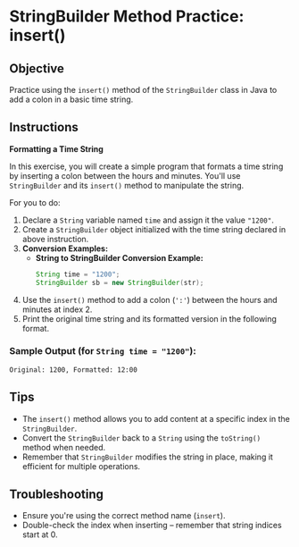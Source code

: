 # StringBuilder Method Practice: insert()

## Objective
Practice using the `insert()` method of the `StringBuilder` class in Java to add a colon in a basic time string.

## Instructions

**Formatting a Time String**

In this exercise, you will create a simple program that formats a time string by inserting a colon between the hours and minutes. You'll use `StringBuilder` and its `insert()` method to manipulate the string.

For you to do:

1. Declare a `String` variable named `time` and assign it the value `"1200"`.
2. Create a `StringBuilder` object initialized with the time string declared in above instruction.
3. **Conversion Examples:**
   - **String to StringBuilder Conversion Example:**
     ~~~~java
     String time = "1200";
     StringBuilder sb = new StringBuilder(str);
     ~~~~
4. Use the `insert()` method to add a colon (`':'`) between the hours and minutes at index 2.
5. Print the original time string and its formatted version in the following format.

### Sample Output (for `String time = "1200"`):
~~~~text
Original: 1200, Formatted: 12:00
~~~~

## Tips

- The `insert()` method allows you to add content at a specific index in the `StringBuilder`.
- Convert the `StringBuilder` back to a `String` using the `toString()` method when needed.
- Remember that `StringBuilder` modifies the string in place, making it efficient for multiple operations.

## Troubleshooting

- Ensure you're using the correct method name (`insert`).
- Double-check the index when inserting – remember that string indices start at 0.